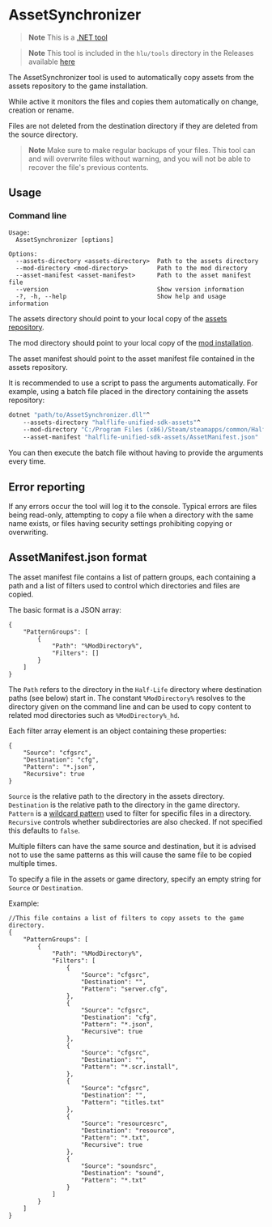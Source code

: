 # AssetSynchronizer

> **Note**
> This is a [.NET tool](../dotnet-tools.md)

> **Note**
> This tool is included in the `hlu/tools` directory in the Releases available [here](../README.md#developer-resources)

The AssetSynchronizer tool is used to automatically copy assets from the assets repository to the game installation.

While active it monitors the files and copies them automatically on change, creation or rename.

Files are not deleted from the destination directory if they are deleted from the source directory.

> **Note**
> Make sure to make regular backups of your files. This tool can and will overwrite files without warning, and you will not be able to recover the file's previous contents.

## Usage

### Command line

```
Usage:
  AssetSynchronizer [options]

Options:
  --assets-directory <assets-directory>  Path to the assets directory
  --mod-directory <mod-directory>        Path to the mod directory
  --asset-manifest <asset-manifest>      Path to the asset manifest file
  --version                              Show version information
  -?, -h, --help                         Show help and usage information
```

The assets directory should point to your local copy of the [assets repository](../README.md#developer-resources).

The mod directory should point to your local copy of the [mod installation](../../INSTALL.md).

The asset manifest should point to the asset manifest file contained in the assets repository.

It is recommended to use a script to pass the arguments automatically. For example, using a batch file placed in the directory containing the assets repository:
```bat
dotnet "path/to/AssetSynchronizer.dll"^
	--assets-directory "halflife-unified-sdk-assets"^
	--mod-directory "C:/Program Files (x86)/Steam/steamapps/common/Half-Life/hlu"^
	--asset-manifest "halflife-unified-sdk-assets/AssetManifest.json"
```

You can then execute the batch file without having to provide the arguments every time.

## Error reporting

If any errors occur the tool will log it to the console. Typical errors are files being read-only, attempting to copy a file when a directory with the same name exists, or files having security settings prohibiting copying or overwriting.

## AssetManifest.json format

The asset manifest file contains a list of pattern groups, each containing a path and a list of filters used to control which directories and files are copied.

The basic format is a JSON array:
```jsonc
{
	"PatternGroups": [
		{
			"Path": "%ModDirectory%",
			"Filters": []
		}
	]
}
```

The `Path` refers to the directory in the `Half-Life` directory where destination paths (see below) start in.
The constant `%ModDirectory%` resolves to the directory given on the command line and can be used to copy content to related mod directories such as `%ModDirectory%_hd`.

Each filter array element is an object containing these properties:
```jsonc
{
	"Source": "cfgsrc",
	"Destination": "cfg",
	"Pattern": "*.json",
	"Recursive": true
}
```

`Source` is the relative path to the directory in the assets directory.
`Destination` is the relative path to the directory in the game directory.
`Pattern` is a [wildcard pattern](https://en.wikipedia.org/wiki/Wildcard_character#File_and_directory_patterns) used to filter for specific files in a directory.
`Recursive` controls whether subdirectories are also checked. If not specified this defaults to `false`.

Multiple filters can have the same source and destination, but it is advised not to use the same patterns as this will cause the same file to be copied multiple times.

To specify a file in the assets or game directory, specify an empty string for `Source` or `Destination`.

Example:
```jsonc
//This file contains a list of filters to copy assets to the game directory.
{
	"PatternGroups": [
		{
			"Path": "%ModDirectory%",
			"Filters": [
				{
					"Source": "cfgsrc",
					"Destination": "",
					"Pattern": "server.cfg",
				},
				{
					"Source": "cfgsrc",
					"Destination": "cfg",
					"Pattern": "*.json",
					"Recursive": true
				},
				{
					"Source": "cfgsrc",
					"Destination": "",
					"Pattern": "*.scr.install",
				},
				{
					"Source": "cfgsrc",
					"Destination": "",
					"Pattern": "titles.txt"
				},
				{
					"Source": "resourcesrc",
					"Destination": "resource",
					"Pattern": "*.txt",
					"Recursive": true
				},
				{
					"Source": "soundsrc",
					"Destination": "sound",
					"Pattern": "*.txt"
				}
			]
		}
	]
}
```
